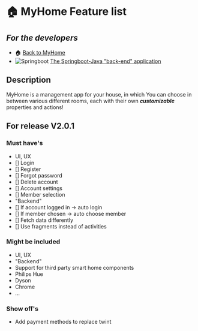 # :house: MyHome Feature list

## ***For the developers***
- :house: [Back to MyHome](https://github.com/Z-100/MyHome)
- ![Springboot](https://img.shields.io/badge/Spring-6DB33F?style=for-the-badge&logo=spring&logoColor=white) [The Springboot-Java "back-end" application](https://github.com/Z-100/MyHome-Backend)

## Description
MyHome is a management app for your house, in which You can choose in between various different rooms, each with their own ***customizable*** properties and actions!
<br />

## For release V2.0.1
### Must have's
* UI, UX
 * [] Login
 * [] Register
 * [] Forgot password
 * [] Delete account
 * [] Account settings
 * [] Member selection 
* "Backend"
 * [] If account logged in -> auto login
 * [] If member chosen -> auto choose member
 * [] Fetch data differently
 * [] Use fragments instead of activities
### Might be included
* UI, UX
* "Backend"
 * Support for third party smart home components
  * Philips Hue
  * Dyson
  * Chrome
  * ...
### Show off's
* Add payment methods to replace twint
